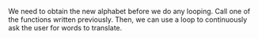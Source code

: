 <!--title={A high abstraction function}-->

<!--badges={Python:15}-->

<!--concepts={WhileLoops.mdx}-->

We need to obtain the new alphabet before we do any looping. Call one of the functions written previously. Then, we can use a loop to continuously ask the user for words to translate.

